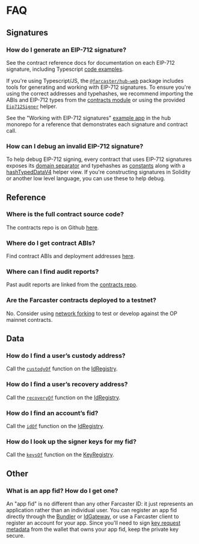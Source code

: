 # FAQ

## Signatures

### How do I generate an EIP-712 signature?

See the contract reference docs for documentation on each EIP-712 signature, including Typescript [code examples](/reference/contracts/reference/id-gateway.html#register-signature).

If you're using Typescript/JS, the [`@farcaster/hub-web`](https://www.npmjs.com/package/@farcaster/hub-web) package includes tools for generating and working with EIP-712 signatures. To ensure you're using the correct addresses and typehashes, we recommend importing the ABIs and EIP-712 types from the [contracts module](https://github.com/farcasterxyz/hub-monorepo/tree/main/packages/core/src/eth/contracts) or using the provided [`Eip712Signer`](https://github.com/farcasterxyz/hub-monorepo/blob/main/packages/core/src/signers/eip712Signer.ts) helper.

See the "Working with EIP-712 signatures" [example app](https://github.com/farcasterxyz/hub-monorepo/tree/main/packages/hub-nodejs/examples/contract-signatures) in the hub monorepo for a reference that demonstrates each signature and contract call.

### How can I debug an invalid EIP-712 signature?

To help debug EIP-712 signing, every contract that uses EIP-712 signatures exposes its [domain separator](https://optimistic.etherscan.io/address/0x00000000fc25870c6ed6b6c7e41fb078b7656f69#readContract#F3) and typehashes as [constants](https://optimistic.etherscan.io/address/0x00000000fc25870c6ed6b6c7e41fb078b7656f69#readContract#F1) along with a [hashTypedDataV4](https://optimistic.etherscan.io/address/0x00000000fc25870c6ed6b6c7e41fb078b7656f69#readContract#F6) helper view. If you're constructing signatures in Solidity or another low level language, you can use these to help debug.

## Reference

### Where is the full contract source code?

The contracts repo is on Github [here](https://github.com/farcasterxyz/contracts).

### Where do I get contract ABIs?

Find contract ABIs and deployment addresses [here](/reference/contracts/deployments.html#abis).

### Where can I find audit reports?

Past audit reports are linked from the [contracts repo](https://github.com/farcasterxyz/contracts/blob/1aceebe916de446f69b98ba1745a42f071785730/README.md#audits).

### Are the Farcaster contracts deployed to a testnet?

No. Consider using [network forking](https://book.getfoundry.sh/tutorials/forking-mainnet-with-cast-anvil) to test or develop against the OP mainnet contracts.

## Data

### How do I find a user’s custody address?

Call the [`custodyOf`](https://optimistic.etherscan.io/address/0x00000000fc6c5f01fc30151999387bb99a9f489b#readContract#F5) function on the [IdRegistry](/reference/contracts/reference/id-registry.md).

### How do I find a user’s recovery address?

Call the [`recoveryOf`](https://optimistic.etherscan.io/address/0x00000000fc6c5f01fc30151999387bb99a9f489b#readContract#F23) function on the [IdRegistry](/reference/contracts/reference/id-registry.md).

### How do I find an account’s fid?

Call the [`idOf`](https://optimistic.etherscan.io/address/0x00000000fc6c5f01fc30151999387bb99a9f489b#readContract#F14) function on the [IdRegistry](/reference/contracts/reference/id-registry.md).

### How do I look up the signer keys for my fid?

Call the [`keysOf`](https://optimistic.etherscan.io/address/0x00000000fc1237824fb747abde0ff18990e59b7e#readContract#F16) function on the [KeyRegistry](/reference/contracts/reference/key-registry.md).

## Other

### What is an app fid? How do I get one?

An "app fid" is no different than any other Farcaster ID: it just represents an application rather than an individual user. You can register an app fid directly through the [Bundler](/reference/contracts/reference/bundler.md) or [IdGateway](/reference/contracts/reference/id-gateway.md), or use a Farcaster client to register an account for your app. Since you'll need to sign [key request metadata](/reference/contracts/reference/signed-key-request-validator.md) from the wallet that owns your app fid, keep the private key secure.
